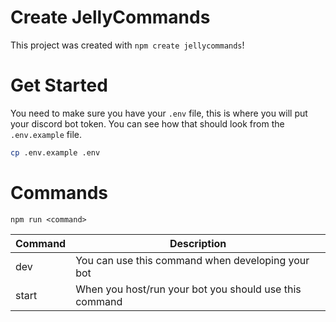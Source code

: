 # Create JellyCommands

This project was created with `npm create jellycommands`!

# Get Started

You need to make sure you have your `.env` file, this is where you will put your discord bot token. You can see how that should look from the `.env.example` file.

```bash
cp .env.example .env
```

# Commands

`npm run <command>`

| Command | Description                                            |
| ------- | ------------------------------------------------------ |
| dev     | You can use this command when developing your bot      |
| start   | When you host/run your bot you should use this command |
